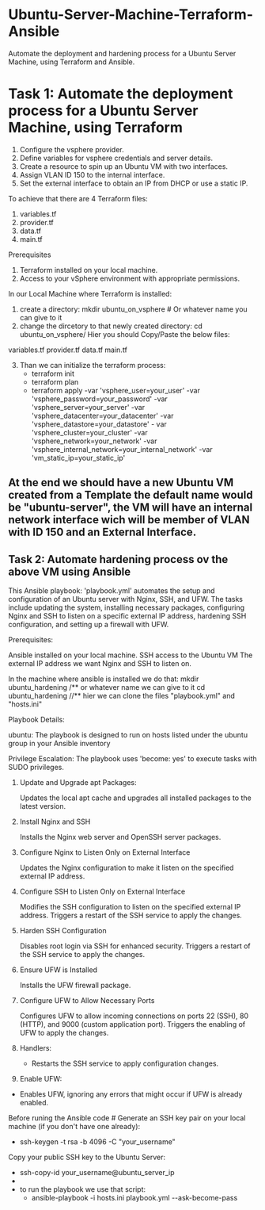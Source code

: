 # Ubuntu-Server-Machine-Terraform-Ansible
Automate the deployment and hardening process for a Ubuntu Server Machine, using Terraform and Ansible.

# Task 1: Automate the deployment process for a Ubuntu Server Machine, using Terraform

1. Configure the vsphere provider.
2. Define variables for vsphere credentials and server details.
3. Create a resource to spin up an Ubuntu VM with two interfaces.
4. Assign VLAN ID 150 to the internal interface.
5. Set the external interface to obtain an IP from DHCP or use a static IP.

To achieve that there are 4 Terraform files:
 1. variables.tf
 2. provider.tf
 3. data.tf
 4. main.tf

Prerequisites

1. Terraform installed on your local machine.
2. Access to your vSphere environment with appropriate permissions.

In our Local Machine where Terraform is installed:
1. create a directory:
     mkdir ubuntu_on_vsphere # Or whatever name you can give to it
2. change the dircetory to that newly created directory:
    cd ubuntu_on_vsphere/ Hier you should Copy/Paste the below files: 
 
 variables.tf
 provider.tf
 data.tf
 main.tf


3. Than we can initialize the terraform process:
    - terraform init
    - terraform plan
    - terraform apply -var 'vsphere_user=your_user' -var 'vsphere_password=your_password' -var 'vsphere_server=your_server' -var 'vsphere_datacenter=your_datacenter' -var 'vsphere_datastore=your_datastore' -       var 'vsphere_cluster=your_cluster' -var 'vsphere_network=your_network' -var 'vsphere_internal_network=your_internal_network' -var 'vm_static_ip=your_static_ip'

At the end we should have a new Ubuntu VM created from a Template the default name would be "ubuntu-server", the VM will have an internal network interface wich will be member of VLAN with ID 150 and an External Interface.
------------------------
Task 2: Automate hardening process ov the above VM using Ansible
-----------------------------------------------------------------
This Ansible playbook: 'playbook.yml' automates the setup and configuration of an Ubuntu server with Nginx, SSH, and UFW. The tasks include updating the system, 
installing necessary packages, configuring Nginx and SSH to listen on a specific external IP address, hardening SSH configuration, and setting up a firewall with UFW.

Prerequisites:

Ansible installed on your local machine.
SSH access to the Ubuntu VM
The external IP address we want Nginx and SSH to listen on.

In the machine where ansible is installed we do that:
 mkdir ubuntu_hardening /** or whatever name we can give to it
 cd ubuntu_hardening //** hier we can clone the files "playbook.yml" and "hosts.ini"

Playbook Details:

ubuntu: The playbook is designed to run on hosts listed under the ubuntu group in your Ansible inventory

Privilege Escalation:
The playbook uses 'become: yes' to execute tasks with SUDO privileges.

1. Update and Upgrade apt Packages:

   Updates the local apt cache and upgrades all installed packages to the latest version.

2. Install Nginx and SSH

   Installs the Nginx web server and OpenSSH server packages.

3. Configure Nginx to Listen Only on External Interface

   Updates the Nginx configuration to make it listen on the specified external IP address.

4. Configure SSH to Listen Only on External Interface

    Modifies the SSH configuration to listen on the specified external IP address.
    Triggers a restart of the SSH service to apply the changes.

5. Harden SSH Configuration

   Disables root login via SSH for enhanced security.
   Triggers a restart of the SSH service to apply the changes.

6. Ensure UFW is Installed

   Installs the UFW firewall package.

7. Configure UFW to Allow Necessary Ports

    Configures UFW to allow incoming connections on ports 22 (SSH), 80 (HTTP), and 9000 (custom application port).
    Triggers the enabling of UFW to apply the changes.

8. Handlers:
   - Restarts the SSH service to apply configuration changes.

9. Enable UFW:
  - Enables UFW, ignoring any errors that might occur if UFW is already enabled.
  
Before runing the Ansible code # Generate an SSH key pair on your local machine (if you don't have one already):
 - ssh-keygen -t rsa -b 4096 -C "your_username"

Copy your public SSH key to the Ubuntu Server:
 - ssh-copy-id your_username@ubuntu_server_ip
 - 
- to run the playbook we use that script:
   - ansible-playbook -i hosts.ini playbook.yml --ask-become-pass
